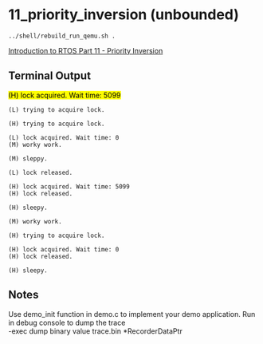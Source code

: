 # 11_priority_inversion (unbounded)
```
../shell/rebuild_run_qemu.sh .
```  
[Introduction to RTOS Part 11 - Priority Inversion](https://www.youtube.com/watch?v=C2xKhxROmhA&list=PLEBQazB0HUyQ4hAPU1cJED6t3DU0h34bz&index=11)  
  

## Terminal Output
<mark>(H) lock acquired. Wait time: 5099</mark>
```
(L) trying to acquire lock.

(H) trying to acquire lock.

(L) lock acquired. Wait time: 0
(M) worky work.

(M) sleppy.

(L) lock released.

(H) lock acquired. Wait time: 5099
(H) lock released.

(H) sleepy.

(M) worky work.

(H) trying to acquire lock.

(H) lock acquired. Wait time: 0
(H) lock released.

(H) sleepy.
```
## Notes
Use demo_init function in demo.c to implement your demo application.
Run in debug console to dump the trace  
-exec dump binary value trace.bin *RecorderDataPtr